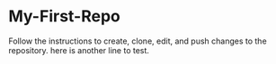 # My-First-Repo
Follow the instructions to create, clone, edit, and push changes to the repository.
here is another line to test.
